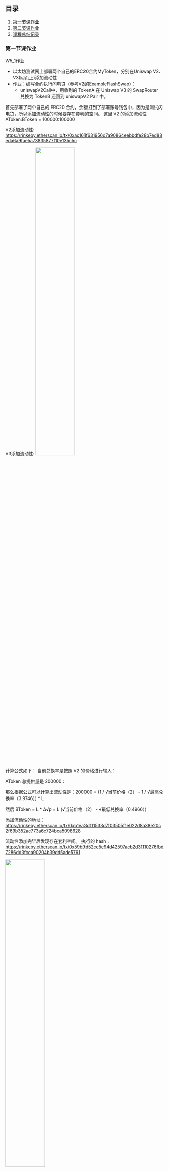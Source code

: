## 目录
1. [第一节课作业](#jump1)
2. [第二节课作业](#jump2)
3. [课程总结记录](#jump3)


### <span id="jump1">第一节课作业</span>

W5_1作业
* 以太坊测试网上部署两个自己的ERC20合约MyToken，分别在Uniswap V2、V3(网页上)添加流动性
* 作业：编写合约执行闪电贷（参考V2的ExampleFlashSwap）：
   * uniswapV2Call中，用收到的 TokenA 在 Uniswap V3 的 SwapRouter 兑换为 TokenB 还回到 uniswapV2 Pair 中。

首先部署了两个自己的 ERC20 合约，余额打到了部署账号钱包中，因为是测试闪电贷，所以添加流动性的时候要存在套利的空间。
这里 V2 的添加流动性 AToken:BToken = 100000:100000

V2添加流动性:
https://rinkeby.etherscan.io/tx/0xac161f631956d7a90864eebbdfe28b7ed88eda6a9fae5a73835877f10e135c5c

V3添加流动性:
<img src=./assets/WechatIMG276.png width=50% />

计算公式如下：
当前兑换率是按照 V2 的价格进行输入：

AToken 总提供量是 200000：

那么根据公式可以计算出流动性是：200000 = (1 / √当前价格（2） - 1 / √最高兑换率（3.9746）) * L

然后 BToken = L * Δ√p = L (√当前价格（2） - √最低兑换率（0.4966）)

添加流动性的地址：https://rinkeby.etherscan.io/tx/0xb1ea3d111533d7f03505f1e022d8a38e20c2f69b352ac773a6c724bca5098628

流动性添加完毕后发现存在套利空间。
执行的 hash：https://rinkeby.etherscan.io/tx/0x59b9d52ce5e94d42597acb2d31110276fbd7286dd3fcca90204b39dd5ade5761

<img src=./assets/WechatIMG278.png width=50% />


合约详细代码见 FlashSwap.sol，下面列出来重要的两个方法，执行的 js 脚本在 run_flash.js 中。
```
// 这里借 A 还 B amount0 != 0 amount1 是 A 的数量
function uniswapV2Call(address sender, uint amount0, uint amount1, bytes calldata data) external override{ 
   // 这里 amount0 对应的 BToken, amount1 对应的是 AToken
   address token0;
   address token1;
   address[] memory path = new address[](2);
   {
      token0 = IUniswapV2Pair(msg.sender).token0(); // BToken
      token1 = IUniswapV2Pair(msg.sender).token1(); // AToken
      assert(msg.sender == UniswapV2Library.pairFor(factory, token0, token1)); // ensure that msg.sender is actually a V2 pair
      assert(amount0 == 0 || amount1 == 0); // this strategy is unidirectional
      path[0] = amount0 == 0 ? token0 : token1;
      path[1] = amount0 == 0 ? token1 : token0;
   }
   // path 对应的是 [AToken, BToken]

   // 先授权V3合约允许调用自身的 A token
   uint256 amountReceived = swapExactInputSingle(token1, token0, amount1);

   uint256 amountRequired = UniswapV2Library.getAmountsIn(factory, amount1, path)[0]; // 这里是需要还给池子中 B 的数量，其实简单理解是获取到指定数量的 A 需要多少 B.

   require(IERC20(token0).balanceOf(address(this)) > amountRequired, 'amount is yes'); // return tokens to V2 pair

   require(amountRequired > 0, 'need > 0'); // fail if we didn't get enough B back to repay our flash loan

   require(amountReceived > amountRequired, 'not enough'); // fail if we didn't get enough B back to repay our flash loan

   assert(IERC20(token0).transfer(msg.sender, amountRequired)); // 合约再转给 pair 池子
   assert(IERC20(token0).transfer(tx.origin, amountReceived - amountRequired)); // 剩下的装给自己
}

function swapExactInputSingle(address token0, address token1, uint256 amountIn) public returns (uint256 amountOut) { //调用 univ3 的兑换方法。
   TransferHelper.safeApprove(token0, address(V3Router), amountIn);

   // Naively set amountOutMinimum to 0. In production, use an oracle or other data source to choose a safer value for amountOutMinimum.
   // We also set the sqrtPriceLimitx96 to be 0 to ensure we swap our exact input amount.
   ISwapRouter.ExactInputSingleParams memory params =
      ISwapRouter.ExactInputSingleParams({
            tokenIn: token0,
            tokenOut: token1,
            fee: 10000,
            recipient: address(this), // 兑换的转给合约
            deadline: block.timestamp,
            amountIn: amountIn,
            amountOutMinimum: 0,
            sqrtPriceLimitX96: 0
      });

   // The call to `exactInputSingle` executes the swap.
   amountOut = ISwapRouter(V3Router).exactInputSingle(params);
}


```

### <span id="jump2">第二节课作业</span>

W5_2作业
* 在一笔交易中完成（模拟闪电贷交易）
   * 在 AAVE 中借款 token A
   * 使用 token A 在 Uniswap V2 中交易兑换 token B，然后在 Uniswap V3 token B 兑换为 token A
   * token A 还款给 AAVE

aave 闪电贷：
1. 不需要抵押
2. executeOperation 方法操作完成前需要保证钱足够然后将要还的部分授权给 POOL，剩下的部分留给自己，合约本身不需要处理还款逻辑，授权后 POOL 合约会完成后续流程。

SimpleFlashLoanReceiver.sol:

为了方便这里 token A 用 dai，因为 aave 测试网还行不能借自定义的token，所以需要在 univ2 和 v3需要加 dai 和 B token 的池子。

<img src=./assets/WechatIMG561.png width=50% />

<img src=./assets/WechatIMG562.png width=50% />

从图中可以看到存在套利空间。

```
// sol 主要代码

function execSimpleLoan(address _token, uint256 _amount, bytes calldata params) public {
   POOL.flashLoanSimple(address(this), _token, _amount, params, 0);
}

function executeOperation(
   address asset,
   uint256 amount,
   uint256 premium,
   address initiator, // initiator: msg.sender 调用闪电贷的用户
   bytes memory params // params
) public override returns (bool) {
   require(msg.sender == address(POOL), "Only allow aave POOL to call"); // 这里的 msg.sender 指的是 aave POOL
   (address Btoken, address userAddress) = abi.decode(params, (address, address));

   // asset -> Btoken in uniswap v2
   
   // 首先授权借的 dai 给 V2 router

   IERC20(asset).approve(SWAP_V2_ROUTER, amount);

   // 在 V2 router 中交易兑换 Btoken
   address[] memory path1 = new address[](2); // 1:1
   path1[0] = asset;
   path1[1] = Btoken;

   uint[] memory amounts1 = IV2SwapRouter(SWAP_V2_ROUTER).swapExactTokensForTokens(amount,uint256(0),path1,address(this),block.timestamp+20);
   // amounts1[1] 即为兑换的 Btoken 数量

   // Btoken -> asset in uniswap v3 // 1:3

   // 首先授权兑换后的的 Btoken 给 V3 router

   IERC20(Btoken).approve(SWAP_V3_ROUTER, amounts1[1]);
   uint256 amountOut = swapExactInputSingle(Btoken, asset, amounts1[1], amount); // 最少 amount 个

   //check the contract has the specified balance
   require(amount <= IERC20(asset).balanceOf(address(this)), 'Invalid balance for the contract');

   uint256 amountToReturn = amount.add(premium);

   IERC20(asset).approve(address(POOL), amountToReturn); // 授权 POOL 承担还款费用
   IERC20(asset).transfer(userAddress, amountOut.sub(amountToReturn)); // 剩下的转给 userAddress

   return true;
}

function swapExactInputSingle(address token0, address token1, uint256 amountIn, uint256 amountOutMinimum) public returns (uint256 amountOut) {
   // Naively set amountOutMinimum to 0. In production, use an oracle or other data source to choose a safer value for amountOutMinimum.
   // We also set the sqrtPriceLimitx96 to be 0 to ensure we swap our exact input amount.
   ISwapRouter.ExactInputSingleParams memory params =
      ISwapRouter.ExactInputSingleParams({
            tokenIn: token0,
            tokenOut: token1,
            fee: 3000,
            recipient: address(this), // 兑换的转给合约
            deadline: block.timestamp + 20,
            amountIn: amountIn,
            amountOutMinimum: amountOutMinimum,
            sqrtPriceLimitX96: 0
      });

   // The call to `exactInputSingle` executes the swap.
   amountOut = ISwapRouter(SWAP_V3_ROUTER).exactInputSingle(params);
}

async function main() {
    const [owner, second] = await hre.ethers.getSigners();
    let flashAddress = "0xc38b9bbC1AE01a341718DAC5eb9a62B7006996A8"; // 合约地址
    let aAmount = ethers.utils.parseUnits("100", 18);
    let simpleFlashLoanReceiver = await ethers.getContractAt("SimpleFlashLoanReceiver", flashAddress, second);
    data = ethers.utils.defaultAbiCoder.encode(["address"], ["0xF85599564b418586C4039A6fdbCD9b4C1F9E198b"]);

    let tx = await simpleFlashLoanReceiver.execSimpleLoan("0x2ec4c6fcdbf5f9beeceb1b51848fc2db1f3a26af", aAmount, data, { gasLimit: 10000000 });

    console.log(tx);
}

```

最后执行的结果：https://rinkeby.etherscan.io/tx/0xa52fd046d35b014390fd945fc9cb1af66f311170e609bcc42ca756d1f0fd13bc

<img src=./assets/WechatIMG563.png width=50% />
